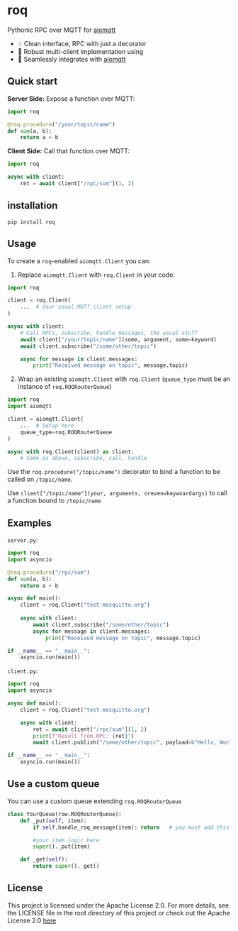 # roq 

Pythonic RPC over MQTT for [aiomqtt](https://github.com/sbtinstruments/aiomqtt)

- 💡 Clean interface, RPC with just a decorator
- 💪 Robust multi-client implementation using
- 🤝 Seamlessly integrates with [aiomqtt](https://github.com/sbtinstruments/aiomqtt)


## Quick start

**Server Side:** Expose a function over MQTT:

```python
import roq

@roq.procedure("/your/topic/name")
def sum(a, b):
    return a + b
```

**Client Side:** Call that function over MQTT:

```python
import roq

async with client:
    ret = await client["/rpc/sum"](1, 2)
```

## installation

```
pip install roq
```

## Usage

To create a `roq`-enabled `aiomqtt.Client` you can:

1) Replace `aiomqtt.Client` with `roq.Client` in your code:

```python
import roq

client = roq.Client(
    ...  # Your usual MQTT client setup
)

async with client:
    # Call RPCs, subscribe, handle messages, the usual stuff
    await client["/your/topic/name"](some, argument, some=keyword)
    await client.subscribe("/some/other/topic")

    async for message in client.messages:
        print("Received message on topic", message.topic) 
```

2) Wrap an existing `aiomqtt.Client` with `roq.Client` (`queue_type` must be an instance of `roq.ROQRouterQueue`)

```python
import roq
import aiomqtt

client = aiomqtt.Client(
    ...  # Setup here
    queue_type=roq.ROQRouterQueue
)

async with roq.Client(client) as client:
    # Same as above, subscribe, call, handle
```

Use the `roq.procedure("/topic/name")` decorator to bind a function to be called on `/topic/name`.

Use `client["/topic/name"](your, arguments, oreven=keywoardargs)` to call a function bound to `/topic/name`

## Examples

`server.py`:

```python
import roq
import asyncio

@roq.procedure("/rpc/sum")
def sum(a, b):
    return a + b

async def main():
    client = roq.Client("test.mosquitto.org")
    
    async with client:
        await client.subscribe("/some/other/topic")
        async for message in client.messages:
            print("Received message on topic", message.topic)

if __name__ == "__main__":
    asyncio.run(main())
```

`client.py`:

```python
import roq
import asyncio

async def main():
    client = roq.Client("test.mosquitto.org")

    async with client:
        ret = await client["/rpc/sum"](1, 2)
        print(f"Result from RPC: {ret}")
        await client.publish("/some/other/topic", payload=b"Hello, World!")

if __name__ == "__main__":
    asyncio.run(main())
```


## Use a custom queue

You can use a custom queue extending `roq.ROQRouterQueue`

```python
class YourQueue(row.ROQRouterQueue):
    def _put(self, item):
        if self.handle_roq_message(item): return   # you must add this line

        #your item logic here
        super()._put(item)

    def _get(self):
        return super()._get()
```

## License

This project is licensed under the Apache License 2.0. For more details, see the LICENSE file in the root directory of this project or check out the Apache License 2.0 [here](https://www.apache.org/licenses/LICENSE-2.0)